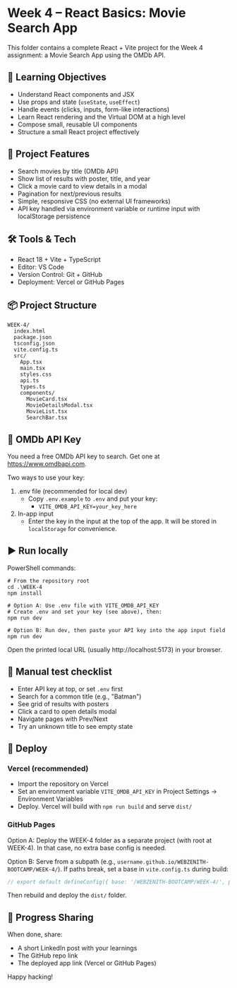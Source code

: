 # Week 4 – React Basics: Movie Search App

This folder contains a complete React + Vite project for the Week 4 assignment: a Movie Search App using the OMDb API.

## 🎯 Learning Objectives
- Understand React components and JSX
- Use props and state (`useState`, `useEffect`)
- Handle events (clicks, inputs, form-like interactions)
- Learn React rendering and the Virtual DOM at a high level
- Compose small, reusable UI components
- Structure a small React project effectively

## 🧩 Project Features
- Search movies by title (OMDb API)
- Show list of results with poster, title, and year
- Click a movie card to view details in a modal
- Pagination for next/previous results
- Simple, responsive CSS (no external UI frameworks)
- API key handled via environment variable or runtime input with localStorage persistence

## 🛠 Tools & Tech
- React 18 + Vite + TypeScript
- Editor: VS Code
- Version Control: Git + GitHub
- Deployment: Vercel or GitHub Pages

## 📦 Project Structure
```
WEEK-4/
  index.html
  package.json
  tsconfig.json
  vite.config.ts
  src/
    App.tsx
    main.tsx
    styles.css
    api.ts
    types.ts
    components/
      MovieCard.tsx
      MovieDetailsModal.tsx
      MovieList.tsx
      SearchBar.tsx
```

## 🔑 OMDb API Key
You need a free OMDb API key to search. Get one at https://www.omdbapi.com.

Two ways to use your key:
1) .env file (recommended for local dev)
   - Copy `.env.example` to `.env` and put your key:
     - `VITE_OMDB_API_KEY=your_key_here`
2) In-app input
   - Enter the key in the input at the top of the app. It will be stored in `localStorage` for convenience.

## ▶️ Run locally
PowerShell commands:

```
# From the repository root
cd .\WEEK-4
npm install

# Option A: Use .env file with VITE_OMDB_API_KEY
# Create .env and set your key (see above), then:
npm run dev

# Option B: Run dev, then paste your API key into the app input field
npm run dev
```

Open the printed local URL (usually http://localhost:5173) in your browser.

## 🧪 Manual test checklist
- Enter API key at top, or set `.env` first
- Search for a common title (e.g., "Batman")
- See grid of results with posters
- Click a card to open details modal
- Navigate pages with Prev/Next
- Try an unknown title to see empty state

## 🚀 Deploy

### Vercel (recommended)
- Import the repository on Vercel
- Set an environment variable `VITE_OMDB_API_KEY` in Project Settings → Environment Variables
- Deploy. Vercel will build with `npm run build` and serve `dist/`

### GitHub Pages
Option A: Deploy the WEEK-4 folder as a separate project (with root at WEEK-4). In that case, no extra base config is needed.

Option B: Serve from a subpath (e.g., `username.github.io/WEBZENITH-BOOTCAMP/WEEK-4/`). If paths break, set a base in `vite.config.ts` during build:
```ts
// export default defineConfig({ base: '/WEBZENITH-BOOTCAMP/WEEK-4/', plugins: [react()] })
```
Then rebuild and deploy the `dist/` folder.

## 📣 Progress Sharing
When done, share:
- A short LinkedIn post with your learnings
- The GitHub repo link
- The deployed app link (Vercel or GitHub Pages)

Happy hacking!
